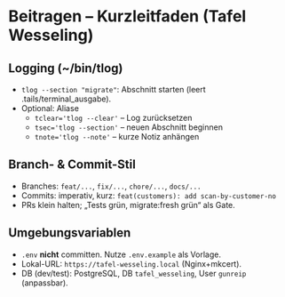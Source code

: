 # Beitragen – Kurzleitfaden (Tafel Wesseling)

## Logging (~/bin/tlog)
- `tlog --section "migrate"`: Abschnitt starten (leert .tails/terminal_ausgabe).
- Optional: Aliase  
  - `tclear='tlog --clear'` – Log zurücksetzen  
  - `tsec='tlog --section'` – neuen Abschnitt beginnen  
  - `tnote='tlog --note'` – kurze Notiz anhängen

## Branch- & Commit-Stil
- Branches: `feat/...`, `fix/...`, `chore/...`, `docs/...`
- Commits: imperativ, kurz: `feat(customers): add scan-by-customer-no`
- PRs klein halten; „Tests grün, migrate:fresh grün“ als Gate.

## Umgebungsvariablen
- `.env` **nicht** committen. Nutze `.env.example` als Vorlage.
- Lokal-URL: `https://tafel-wesseling.local` (Nginx+mkcert).
- DB (dev/test): PostgreSQL, DB `tafel_wesseling`, User `gunreip` (anpassbar).
